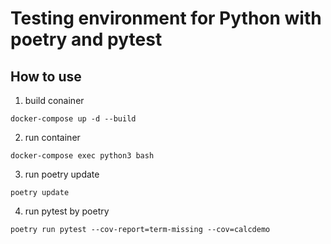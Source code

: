 # Testing environment for Python with poetry and pytest

## How to use
1. build conainer
  ```
  docker-compose up -d --build
  ```

2. run container
  ```
  docker-compose exec python3 bash
  ```

3. run poetry update
  ```
  poetry update
  ```

4. run pytest by poetry
  ```
  poetry run pytest --cov-report=term-missing --cov=calcdemo 
  ```
